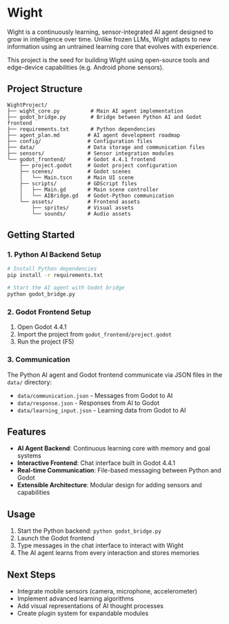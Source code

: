# Wight

Wight is a continuously learning, sensor-integrated AI agent designed to grow in intelligence over time. Unlike frozen LLMs, Wight adapts to new information using an untrained learning core that evolves with experience.

This project is the seed for building Wight using open-source tools and edge-device capabilities (e.g. Android phone sensors).

## Project Structure

```
WightProject/
├── wight_core.py          # Main AI agent implementation
├── godot_bridge.py        # Bridge between Python AI and Godot frontend
├── requirements.txt       # Python dependencies
├── agent_plan.md         # AI agent development roadmap
├── config/               # Configuration files
├── data/                 # Data storage and communication files
├── sensors/              # Sensor integration modules
└── godot_frontend/       # Godot 4.4.1 frontend
    ├── project.godot     # Godot project configuration
    ├── scenes/           # Godot scenes
    │   └── Main.tscn     # Main UI scene
    ├── scripts/          # GDScript files
    │   ├── Main.gd       # Main scene controller
    │   └── AIBridge.gd   # Godot-Python communication
    └── assets/           # Frontend assets
        ├── sprites/      # Visual assets
        └── sounds/       # Audio assets
```

## Getting Started

### 1. Python AI Backend Setup

```bash
# Install Python dependencies
pip install -r requirements.txt

# Start the AI agent with Godot bridge
python godot_bridge.py
```

### 2. Godot Frontend Setup

1. Open Godot 4.4.1
2. Import the project from `godot_frontend/project.godot`
3. Run the project (F5)

### 3. Communication

The Python AI agent and Godot frontend communicate via JSON files in the `data/` directory:
- `data/communication.json` - Messages from Godot to AI
- `data/response.json` - Responses from AI to Godot  
- `data/learning_input.json` - Learning data from Godot to AI

## Features

- **AI Agent Backend**: Continuous learning core with memory and goal systems
- **Interactive Frontend**: Chat interface built in Godot 4.4.1
- **Real-time Communication**: File-based messaging between Python and Godot
- **Extensible Architecture**: Modular design for adding sensors and capabilities

## Usage

1. Start the Python backend: `python godot_bridge.py`
2. Launch the Godot frontend
3. Type messages in the chat interface to interact with Wight
4. The AI agent learns from every interaction and stores memories

## Next Steps

- Integrate mobile sensors (camera, microphone, accelerometer)
- Implement advanced learning algorithms
- Add visual representations of AI thought processes
- Create plugin system for expandable modules

